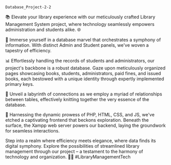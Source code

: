                                                             Database_Project-2-2
📚 Elevate your library experience with our meticulously crafted Library Management System project, where technology seamlessly empowers administration and students alike. 🌐

🔑 Immerse yourself in a database marvel that orchestrates a symphony of information. With distinct Admin and Student panels, we've woven a tapestry of efficiency.

📊 Effortlessly handling the records of students and administrators, our project's backbone is a robust database. Gaze upon meticulously organized pages showcasing books, students, administrators, paid fines, and issued books, each bestowed with a unique identity through expertly implemented primary keys.

🔗 Unveil a labyrinth of connections as we employ a myriad of relationships between tables, effectively knitting together the very essence of the database.

🎨 Harnessing the dynamic prowess of PHP, HTML, CSS, and JS, we've etched a captivating frontend that beckons exploration. Beneath the surface, the Xampp web server powers our backend, laying the groundwork for seamless interactions.

Step into a realm where efficiency meets elegance, where data finds its digital symphony. Explore the possibilities of streamlined library management through our project – a testament to the harmony of technology and organization. 📖🌟 #LibraryManagementTech
